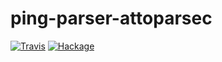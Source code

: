 # ping-parser-attoparsec
[![Travis](https://img.shields.io/travis/frincon/ping-wrapper.svg)](https://travis-ci.org/frincon/ping-wrapper) [![Hackage](https://img.shields.io/hackage/v/ping-wrapper.svg)](http://hackage.haskell.org/package/ping-wrapper)
